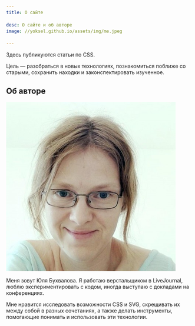 ```yaml
---
title: О сайте

desc: О сайте и об авторе
image: //yoksel.github.io/assets/img/me.jpeg

---
```


Здесь публикуются статьи по CSS.

Цель — разобраться в новых технологиях, познакомиться поближе со старыми, сохранить находки и законспектировать изученное.

<h2>Об авторе</h2>

<img src="/assets/img/me.jpeg" class="img-about"/>

Меня зовут Юля Бухвалова. Я работаю верстальщиком в LiveJournal, люблю экспериментировать с кодом, иногда выступаю с докладами на конференциях.

Мне нравится исследовать возможности CSS и SVG, скрещивать их между собой в разных сочетаниях, а также делать инструменты, помогающие понимать и использовать эти технологии.

